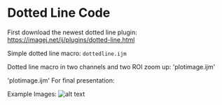 # Dotted Line Code

First download the newest dotted line plugin: https://imagej.net/ij/plugins/dotted-line.html

Simple dotted line macro: `dottedline.ijm`

Dotted line macro in two channels and two ROI zoom up: 'plotimage.ijm'

'plotimage.ijm' For final presentation: 

Example Images: 
![alt text](https://github.com/LeungKamdayjat/FIJI-ljdayi/blob/main/PlotImage/ExampleImage_DottedLine.png)
